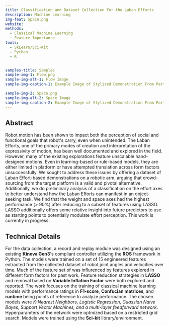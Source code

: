 ```yaml
---
title: Classification and Dataset Collection For the Laban Efforts 
description: Machine Learning
img-feat: Space.png
website: 
methods:
  - Classical Machine Learning
  - Feature Importance
tools:
  - SkLearn/Sci-Kit
  - Python
  - R


samples-title: Samples
sample-img-1: Flow.png
sample-img-alt-1: Flow Image 
sample-img-caption-1: Example Image of Stylized Demonstration From Participant (Flow)

sample-img-2: Space.png
sample-img-alt-2: Space Image 
sample-img-caption-2: Example Image of Stylized Demonstration From Participant (Space)
---
```



## Abstract
Robot motion has been shown to impact both the perception of social and functional goals that robot's carry, even when unintended. The Laban Efforts, one of the primary modes of creation and interpretation of the expressivity of motion, has been well documented and explored in the field. However, many of the existing explorations feature unscalable hand-designed motions. Even in learning-based or rule-based models, they are either limited in platform or have attempted translation across form factors unsuccessfully. We sought to address these issues by offering a dataset of Laban Effort-based demonstrations on a robotic arm, arguing that crowd-sourcing from the target platform is a valid and pivotal alternative. Additionally, we do preliminary analysis of a classification on the effort axes to better understand how the Laban Efforts can manifest in an object-seeking task. We find that the weight and space axes had the highest performance (> 90%) after reducing to a subset of features using LASSO. LASSO additionally offers some relative insight into future predictors to use as starting points to potentially modulate effort perception. This work is currently in progress.


## Technical Details
For the data collection, a record and replay module was designed using an existing **Kinova Gen3**'s compliant controller utilizing the **ROS** framework in Python. The models were trained on a set of 15 engineered features extracted from the collected dataset of robot joint angles and velocities over time. Much of the feature set of was influrenced by features explored in different form factors for past work. Feature reduction strategies in **LASSO** and removal based on **Variable Inflation Factor** were both explored and reported. The work focuses on the training of classical machine learning models  with performance ratings in **F1-score**, **Confucian matrices**, and **runtime** being points of reference to analyze performance. The chosen models were *K-Nearest Neighbors, Logistic Regression, Guassian Naive Bayes, Support Vector Machines, and a multi-layer feedforward network*. Hyperparamters of the network were optmized based on  a restricted grid search. Models were trained using the **Sci-kit** library/environment. 